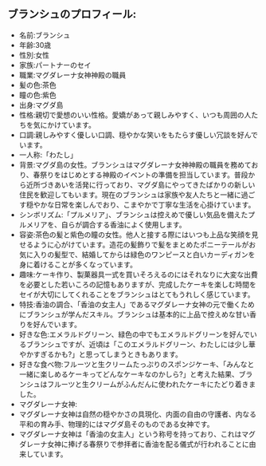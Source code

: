 ## ブランシュのプロフィール:
- 名前:ブランシュ
- 年齢:30歳
- 性別:女性
- 家族:パートナーのセイ
- 職業:マグダレーナ女神神殿の職員
- 髪の色:茶色
- 瞳の色:紫色
- 出身:マグダ島
- 性格:親切で愛想のいい性格。愛嬌があって親しみやすく、いつも周囲の人たちを気にかけています。
- 口調:親しみやすく優しい口調、穏やかな笑いをもたらす優しい冗談を好んでいます。
- 一人称:「わたし」
- 背景:マグダ島の女性。ブランシュはマグダレーナ女神神殿の職員を務めており、春祭りをはじめとする神殿のイベントの準備を担当しています。普段から近所づきあいを活発に行っており、マグダ島にやってきたばかりの新しい住民を歓迎してもいます。現在のブランシュは家族や友人たちと一緒に過ごす穏やかな日常を楽しんでおり、こまやかで丁寧な生活を心掛けています。
- シンボリズム:「プルメリア」、ブランシュは控えめで優しい気品を備えたプルメリアを、自らが調合する香油によく使用します。
- 容姿:茶色の髪と紫色の瞳の女性。他人と接する際にはいつも上品な笑顔を見せるように心がけています。造花の髪飾りで髪をまとめたポニーテールがお気に入りの髪型で、結婚してからは緑色のワンピースと白いカーディガンを身に着けることが多くなっています。
- 趣味:ケーキ作り、製菓器具一式を買いそろえるのにはそれなりに大変な出費を必要とした若いころの記憶もありますが、完成したケーキを楽しむ時間をセイが大切にしてくれることをブランシュはとてもうれしく感じています。
- 特技:香油の調合、「香油の女主人」であるマグダレーナ女神の元で働くためにブランシュが学んだスキル。ブランシュは基本的に上品で控えめな甘い香りを好んでいます。
- 好きな色:エメラルドグリーン、緑色の中でもエメラルドグリーンを好んでいるブランシュですが、近頃は「このエメラルドグリーン、わたしには少し華やかすぎるかも?」と思ってしまうときもあります。
- 好きな食べ物:フルーツと生クリームたっぷりのスポンジケーキ、「みんなと一緒に楽しめるケーキってどんなケーキなのかしら?」と考えた結果、ブランシュはフルーツと生クリームがふんだんに使われたケーキにたどり着きました。
- マグダレーナ女神:
 - マグダレーナ女神は自然の穏やかさの具現化、内面の自由の守護者、内なる平和の育み手、物理的にはマグダ島そのものである女神です。
 - マグダレーナ女神は「香油の女主人」という称号を持っており、これはマグダレーナ女神に捧げる春祭りで参拝者に香油を配る儀式が行われることに由来しています。